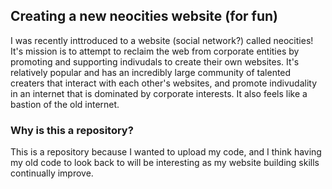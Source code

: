 <h2> Creating a new neocities website (for fun)</h2>
<p> I was recently inttroduced to a website (social network?) called neocities! It's mission is to attempt to reclaim the web from corporate entities by promoting and supporting indivudals to create their own websites. It's relatively popular and has an incredibly large community of talented creaters that interact with each other's websites, and promote indivudality in an internet that is dominated by corporate interests. It also feels like a bastion of the old internet.</p>
<h3> Why is this a repository?</h3>
<p>  This is a repository because I wanted to upload my code, and I think having my old code to look back to will be interesting as my website building skills continually improve. </p>
